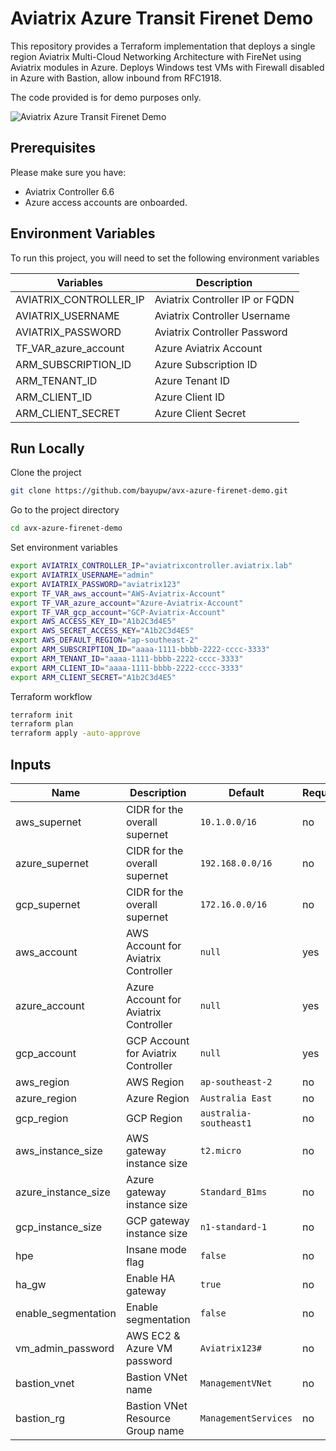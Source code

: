 # Aviatrix Azure Transit Firenet Demo

This repository provides a Terraform implementation that deploys a single region Aviatrix Multi-Cloud Networking Architecture with FireNet using Aviatrix modules in Azure.
Deploys Windows test VMs with Firewall disabled in Azure with Bastion, allow inbound from RFC1918.

The code provided is for demo purposes only.

![Aviatrix Azure Transit Firenet Demo](images/avx-azure-firenet-demo.png "Aviatrix Aviatrix Azure Transit Firenet Demo")

## Prerequisites

Please make sure you have:
- Aviatrix Controller 6.6
- Azure access accounts are onboarded. 

## Environment Variables

To run this project, you will need to set the following environment variables

Variables | Description
--- | ---
AVIATRIX_CONTROLLER_IP | Aviatrix Controller IP or FQDN 
AVIATRIX_USERNAME | Aviatrix Controller Username
AVIATRIX_PASSWORD | Aviatrix Controller Password
TF_VAR_azure_account | Azure Aviatrix Account
ARM_SUBSCRIPTION_ID | Azure Subscription ID
ARM_TENANT_ID | Azure Tenant ID
ARM_CLIENT_ID | Azure Client ID
ARM_CLIENT_SECRET | Azure Client Secret

## Run Locally

Clone the project

```bash
git clone https://github.com/bayupw/avx-azure-firenet-demo.git
```

Go to the project directory

```bash
cd avx-azure-firenet-demo
```

Set environment variables

```bash
export AVIATRIX_CONTROLLER_IP="aviatrixcontroller.aviatrix.lab"
export AVIATRIX_USERNAME="admin"
export AVIATRIX_PASSWORD="aviatrix123"
export TF_VAR_aws_account="AWS-Aviatrix-Account"
export TF_VAR_azure_account="Azure-Aviatrix-Account"
export TF_VAR_gcp_account="GCP-Aviatrix-Account"
export AWS_ACCESS_KEY_ID="A1b2C3d4E5"
export AWS_SECRET_ACCESS_KEY="A1b2C3d4E5"
export AWS_DEFAULT_REGION="ap-southeast-2"
export ARM_SUBSCRIPTION_ID="aaaa-1111-bbbb-2222-cccc-3333"
export ARM_TENANT_ID="aaaa-1111-bbbb-2222-cccc-3333"
export ARM_CLIENT_ID="aaaa-1111-bbbb-2222-cccc-3333"
export ARM_CLIENT_SECRET="A1b2C3d4E5"
```

Terraform workflow

```bash
terraform init
terraform plan
terraform apply -auto-approve
```

## Inputs

| Name | Description | Default | Required |
|------|-------------|---------|----------|
| aws_supernet | CIDR for the overall supernet | `10.1.0.0/16` | no |
| azure_supernet | CIDR for the overall supernet | `192.168.0.0/16` | no |
| gcp_supernet | CIDR for the overall supernet | `172.16.0.0/16` | no |
| aws_account | AWS Account for Aviatrix Controller | `null` | yes |
| azure_account | Azure Account for Aviatrix Controller | `null` | yes |
| gcp_account | GCP Account for Aviatrix Controller | `null` | yes |
| aws_region | AWS Region | `ap-southeast-2` | no |
| azure_region | Azure Region | `Australia East` | no |
| gcp_region | GCP Region | `australia-southeast1` | no |
| aws_instance_size | AWS gateway instance size | `t2.micro` | no |
| azure_instance_size | Azure gateway instance size | `Standard_B1ms` | no |
| gcp_instance_size | GCP gateway instance size | `n1-standard-1` | no |
| hpe | Insane mode flag | `false` | no |
| ha_gw | Enable HA gateway | `true` | no |
| enable_segmentation | Enable segmentation | `false` | no |
| vm_admin_password | AWS EC2 & Azure VM password | `Aviatrix123#` | no |
| bastion_vnet | Bastion VNet name | `ManagementVNet` | no |
| bastion_rg | Bastion VNet Resource Group name | `ManagementServices` | no |
